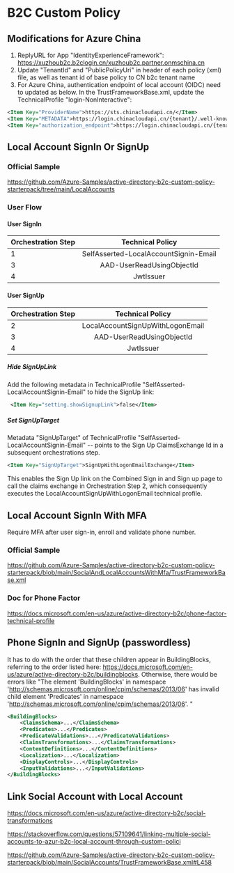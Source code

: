 # B2C Custom Policy

## Modifications for Azure China
     
1. ReplyURL for App "IdentityExperienceFramework": https://xuzhoub2c.b2clogin.cn/xuzhoub2c.partner.onmschina.cn
2. Update "TenantId" and "PublicPolicyUri" in header of each policy (xml) file, as well as tenant id of base policy to CN b2c tenant name
3. For Azure China, authentication endpoint of local account (OIDC) need to updated as below. In the TrustFrameworkBase.xml, update the TechnicalProfile "login-NonInteractive":

```xml
<Item Key="ProviderName">https://sts.chinacloudapi.cn/</Item>
<Item Key="METADATA">https://login.chinacloudapi.cn/{tenant}/.well-known/openid-configuration</Item>
<Item Key="authorization_endpoint">https://login.chinacloudapi.cn/{tenant}/oauth2/token</Item>
```

## Local Account SignIn Or SignUp

### Official Sample

https://github.com/Azure-Samples/active-directory-b2c-custom-policy-starterpack/tree/main/LocalAccounts

### User Flow

#### User SignIn

| Orchestration Step  | Technical Policy |
| :------------ |:---------------:|
| 1 | SelfAsserted-LocalAccountSignin-Email |
| 3 | AAD-UserReadUsingObjectId |
| 4 | JwtIssuer     |

#### User SignUp

| Orchestration Step  | Technical Policy |
| :------------ |:---------------:|
| 2 | LocalAccountSignUpWithLogonEmail |
| 3 | AAD-UserReadUsingObjectId |
| 4 | JwtIssuer     |

##### Hide SignUpLink

Add the following metadata in TechnicalProfile "SelfAsserted-LocalAccountSignin-Email" to hide the SignUp link:

```xml
 <Item Key="setting.showSignupLink">false</Item>
```

##### Set SignUpTarget

Metadata "SignUpTarget" of TechnicalProfile "SelfAsserted-LocalAccountSignin-Email" -- points to the Sign Up ClaimsExchange Id in a subsequent orchestrations step.
```xml
<Item Key="SignUpTarget">SignUpWithLogonEmailExchange</Item>
```
This enables the Sign Up link on the Combined Sign in and Sign up page to call the claims exchange in Orchestration Step 2, which consequently executes the LocalAccountSignUpWithLogonEmail technical profile.

## Local Account SignIn With MFA

Require MFA after user sign-in, enroll and validate phone number.

### Official Sample

https://github.com/Azure-Samples/active-directory-b2c-custom-policy-starterpack/blob/main/SocialAndLocalAccountsWithMfa/TrustFrameworkBase.xml

### Doc for Phone Factor

https://docs.microsoft.com/en-us/azure/active-directory-b2c/phone-factor-technical-profile

## Phone SignIn and SignUp (passwordless)

It has to do with the order that these children appear in BuildingBlocks, referring to the order listed here: https://docs.microsoft.com/en-us/azure/active-directory-b2c/buildingblocks. Otherwise, there would be errors like "The element 'BuildingBlocks' in namespace 'http://schemas.microsoft.com/online/cpim/schemas/2013/06' has invalid child element 'Predicates' in namespace 'http://schemas.microsoft.com/online/cpim/schemas/2013/06'. "

```xml
<BuildingBlocks>
    <ClaimsSchema>...</ClaimsSchema>
    <Predicates>...</Predicates>
    <PredicateValidations>...</PredicateValidations>
    <ClaimsTransformations>...</ClaimsTransformations>
    <ContentDefinitions>...</ContentDefinitions>
    <Localization>...</Localization>
    <DisplayControls>...</DisplayControls>
    <InputValidations>...</InputValidations>
</BuildingBlocks>
```

## Link Social Account with Local Account

https://docs.microsoft.com/en-us/azure/active-directory-b2c/social-transformations

https://stackoverflow.com/questions/57109641/linking-multiple-social-accounts-to-azur-b2c-local-account-through-custom-polici

https://github.com/Azure-Samples/active-directory-b2c-custom-policy-starterpack/blob/main/SocialAccounts/TrustFrameworkBase.xml#L458
